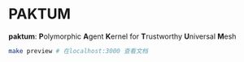 # **PAKTUM**
**paktum**: **P**olymorphic **A**gent **K**ernel for **T**rustworthy **U**niversal **M**esh

```bash
make preview # 在localhost:3000 查看文档
```
